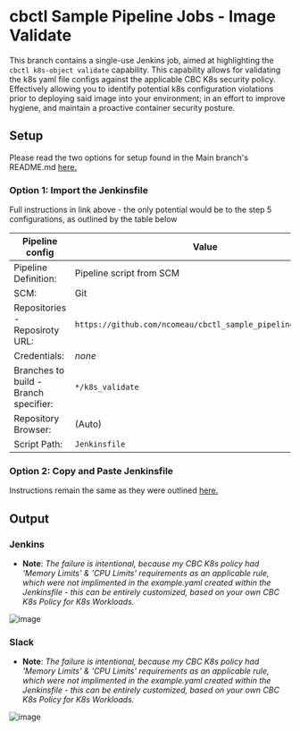 # cbctl Sample Pipeline Jobs - Image Validate

This branch contains a single-use Jenkins job, aimed at highlighting the ```cbctl k8s-object validate``` capability. This capability allows for validating the k8s yaml file configs against the applicable CBC K8s security policy. Effectively allowing you to identify potential k8s configuration violations prior to deploying said image into your environment; in an effort to improve hygiene, and maintain a proactive container security posture.

## Setup

Please read the two options for setup found in the Main branch's README.md [here.](https://github.com/ncomeau/cbctl_sample_pipeline_jobs/blob/main/README.md)

### Option 1: Import the Jenkinsfile

Full instructions in link above - the only potential would be to the step 5 configurations, as outlined by the table below

Pipeline config | Value
--------------------- | ---------------------
Pipeline Definition: | Pipeline script from SCM
SCM: | Git
Repositories - Reposiroty URL: | ```https://github.com/ncomeau/cbctl_sample_pipeline_jobs.git```
Credentials: | _none_
Branches to build - Branch specifier: | ```*/k8s_validate```
Repository Browser: | (Auto)
Script Path: | ```Jenkinsfile```

### Option 2: Copy and Paste Jenkinsfile

Instructions remain the same as they were outlined [here.](https://github.com/ncomeau/cbctl_sample_pipeline_jobs/blob/main/README.md)

## Output

### Jenkins
   * **Note**: _The failure is intentional, because my CBC K8s policy had 'Memory Limits' & 'CPU Limits' requirements as an applicable rule, which were not implimented in the example.yaml created within the Jenkinsfile - this can be entirely customized, based on your own CBC K8s Policy for K8s Workloads._
   
![image](https://user-images.githubusercontent.com/18126247/126817888-5f587a5c-bfb3-442d-98de-07f61b2c9f39.png)



### Slack
   * **Note**: _The failure is intentional, because my CBC K8s policy had 'Memory Limits' & 'CPU Limits' requirements as an applicable rule, which were not implimented in the example.yaml created within the Jenkinsfile - this can be entirely customized, based on your own CBC K8s Policy for K8s Workloads._
   
![image](https://user-images.githubusercontent.com/18126247/126817974-4f8b4fda-1a9c-4d3b-a61b-6bf59bdf3cbb.png)


